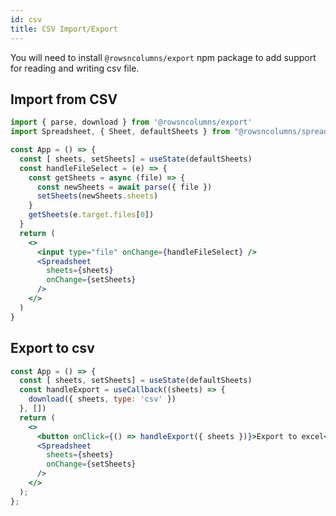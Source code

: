 ```yaml
---
id: csv
title: CSV Import/Export
---
```


You will need to install `@rowsncolumns/export` npm package to add support for reading and writing csv file.

## Import from CSV


```jsx
import { parse, download } from '@rowsncolumns/export'
import Spreadsheet, { Sheet, defaultSheets } from "@rowsncolumns/spreadsheet";

const App = () => {
  const [ sheets, setSheets] = useState(defaultSheets)
  const handleFileSelect = (e) => {
    const getSheets = async (file) => {
      const newSheets = await parse({ file })
      setSheets(newSheets.sheets)
    }
    getSheets(e.target.files[0])
  }
  return (
    <>
      <input type="file" onChange={handleFileSelect} />
      <Spreadsheet
        sheets={sheets}
        onChange={setSheets}
      />
    </>
  )
}
```


## Export to csv

```jsx
const App = () => {
  const [ sheets, setSheets] = useState(defaultSheets)
  const handleExport = useCallback((sheets) => {
    download({ sheets, type: 'csv' })
  }, [])
  return (
    <>
      <button onClick={() => handleExport({ sheets })}>Export to excel</button>
      <Spreadsheet
        sheets={sheets}
        onChange={setSheets}
      />
    </>
  );
};
```


